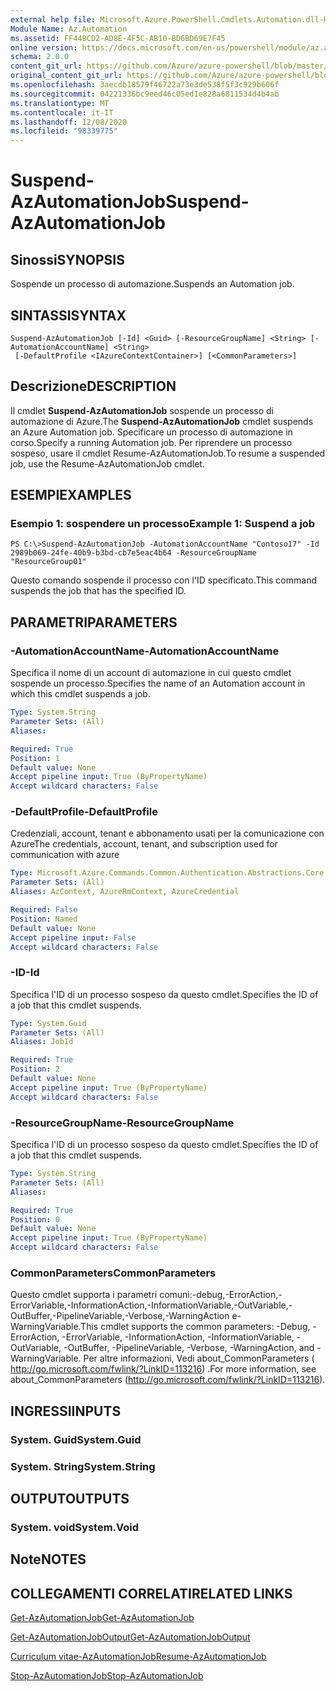 ```yaml
---
external help file: Microsoft.Azure.PowerShell.Cmdlets.Automation.dll-Help.xml
Module Name: Az.Automation
ms.assetid: FF44BCD2-AD8E-4F5C-AB10-BD6BD69E7F45
online version: https://docs.microsoft.com/en-us/powershell/module/az.automation/suspend-azautomationjob
schema: 2.0.0
content_git_url: https://github.com/Azure/azure-powershell/blob/master/src/Automation/Automation/help/Suspend-AzAutomationJob.md
original_content_git_url: https://github.com/Azure/azure-powershell/blob/master/src/Automation/Automation/help/Suspend-AzAutomationJob.md
ms.openlocfilehash: 3aecdb18579f46722a73e3de538f5f3c929b606f
ms.sourcegitcommit: 04221336bc9eed46c05ed1e828a6811534d4b4ab
ms.translationtype: MT
ms.contentlocale: it-IT
ms.lasthandoff: 12/08/2020
ms.locfileid: "98339775"
---
```

# <span data-ttu-id="39036-101">Suspend-AzAutomationJob</span><span class="sxs-lookup"><span data-stu-id="39036-101">Suspend-AzAutomationJob</span></span>

## <span data-ttu-id="39036-102">Sinossi</span><span class="sxs-lookup"><span data-stu-id="39036-102">SYNOPSIS</span></span>
<span data-ttu-id="39036-103">Sospende un processo di automazione.</span><span class="sxs-lookup"><span data-stu-id="39036-103">Suspends an Automation job.</span></span>

## <span data-ttu-id="39036-104">SINTASSI</span><span class="sxs-lookup"><span data-stu-id="39036-104">SYNTAX</span></span>

```
Suspend-AzAutomationJob [-Id] <Guid> [-ResourceGroupName] <String> [-AutomationAccountName] <String>
 [-DefaultProfile <IAzureContextContainer>] [<CommonParameters>]
```

## <span data-ttu-id="39036-105">Descrizione</span><span class="sxs-lookup"><span data-stu-id="39036-105">DESCRIPTION</span></span>
<span data-ttu-id="39036-106">Il cmdlet **Suspend-AzAutomationJob** sospende un processo di automazione di Azure.</span><span class="sxs-lookup"><span data-stu-id="39036-106">The **Suspend-AzAutomationJob** cmdlet suspends an Azure Automation job.</span></span>
<span data-ttu-id="39036-107">Specificare un processo di automazione in corso.</span><span class="sxs-lookup"><span data-stu-id="39036-107">Specify a running Automation job.</span></span>
<span data-ttu-id="39036-108">Per riprendere un processo sospeso, usare il cmdlet Resume-AzAutomationJob.</span><span class="sxs-lookup"><span data-stu-id="39036-108">To resume a suspended job, use the Resume-AzAutomationJob cmdlet.</span></span>

## <span data-ttu-id="39036-109">ESEMPI</span><span class="sxs-lookup"><span data-stu-id="39036-109">EXAMPLES</span></span>

### <span data-ttu-id="39036-110">Esempio 1: sospendere un processo</span><span class="sxs-lookup"><span data-stu-id="39036-110">Example 1: Suspend a job</span></span>
```
PS C:\>Suspend-AzAutomationJob -AutomationAccountName "Contoso17" -Id 2989b069-24fe-40b9-b3bd-cb7e5eac4b64 -ResourceGroupName "ResourceGroup01"
```

<span data-ttu-id="39036-111">Questo comando sospende il processo con l'ID specificato.</span><span class="sxs-lookup"><span data-stu-id="39036-111">This command suspends the job that has the specified ID.</span></span>

## <span data-ttu-id="39036-112">PARAMETRI</span><span class="sxs-lookup"><span data-stu-id="39036-112">PARAMETERS</span></span>

### <span data-ttu-id="39036-113">-AutomationAccountName</span><span class="sxs-lookup"><span data-stu-id="39036-113">-AutomationAccountName</span></span>
<span data-ttu-id="39036-114">Specifica il nome di un account di automazione in cui questo cmdlet sospende un processo.</span><span class="sxs-lookup"><span data-stu-id="39036-114">Specifies the name of an Automation account in which this cmdlet suspends a job.</span></span>

```yaml
Type: System.String
Parameter Sets: (All)
Aliases:

Required: True
Position: 1
Default value: None
Accept pipeline input: True (ByPropertyName)
Accept wildcard characters: False
```

### <span data-ttu-id="39036-115">-DefaultProfile</span><span class="sxs-lookup"><span data-stu-id="39036-115">-DefaultProfile</span></span>
<span data-ttu-id="39036-116">Credenziali, account, tenant e abbonamento usati per la comunicazione con Azure</span><span class="sxs-lookup"><span data-stu-id="39036-116">The credentials, account, tenant, and subscription used for communication with azure</span></span>

```yaml
Type: Microsoft.Azure.Commands.Common.Authentication.Abstractions.Core.IAzureContextContainer
Parameter Sets: (All)
Aliases: AzContext, AzureRmContext, AzureCredential

Required: False
Position: Named
Default value: None
Accept pipeline input: False
Accept wildcard characters: False
```

### <span data-ttu-id="39036-117">-ID</span><span class="sxs-lookup"><span data-stu-id="39036-117">-Id</span></span>
<span data-ttu-id="39036-118">Specifica l'ID di un processo sospeso da questo cmdlet.</span><span class="sxs-lookup"><span data-stu-id="39036-118">Specifies the ID of a job that this cmdlet suspends.</span></span>

```yaml
Type: System.Guid
Parameter Sets: (All)
Aliases: JobId

Required: True
Position: 2
Default value: None
Accept pipeline input: True (ByPropertyName)
Accept wildcard characters: False
```

### <span data-ttu-id="39036-119">-ResourceGroupName</span><span class="sxs-lookup"><span data-stu-id="39036-119">-ResourceGroupName</span></span>
<span data-ttu-id="39036-120">Specifica l'ID di un processo sospeso da questo cmdlet.</span><span class="sxs-lookup"><span data-stu-id="39036-120">Specifies the ID of a job that this cmdlet suspends.</span></span>

```yaml
Type: System.String
Parameter Sets: (All)
Aliases:

Required: True
Position: 0
Default value: None
Accept pipeline input: True (ByPropertyName)
Accept wildcard characters: False
```

### <span data-ttu-id="39036-121">CommonParameters</span><span class="sxs-lookup"><span data-stu-id="39036-121">CommonParameters</span></span>
<span data-ttu-id="39036-122">Questo cmdlet supporta i parametri comuni:-debug,-ErrorAction,-ErrorVariable,-InformationAction,-InformationVariable,-OutVariable,-OutBuffer,-PipelineVariable,-Verbose,-WarningAction e-WarningVariable.</span><span class="sxs-lookup"><span data-stu-id="39036-122">This cmdlet supports the common parameters: -Debug, -ErrorAction, -ErrorVariable, -InformationAction, -InformationVariable, -OutVariable, -OutBuffer, -PipelineVariable, -Verbose, -WarningAction, and -WarningVariable.</span></span> <span data-ttu-id="39036-123">Per altre informazioni, Vedi about_CommonParameters ( http://go.microsoft.com/fwlink/?LinkID=113216) .</span><span class="sxs-lookup"><span data-stu-id="39036-123">For more information, see about_CommonParameters (http://go.microsoft.com/fwlink/?LinkID=113216).</span></span>

## <span data-ttu-id="39036-124">INGRESSI</span><span class="sxs-lookup"><span data-stu-id="39036-124">INPUTS</span></span>

### <span data-ttu-id="39036-125">System. Guid</span><span class="sxs-lookup"><span data-stu-id="39036-125">System.Guid</span></span>

### <span data-ttu-id="39036-126">System. String</span><span class="sxs-lookup"><span data-stu-id="39036-126">System.String</span></span>

## <span data-ttu-id="39036-127">OUTPUT</span><span class="sxs-lookup"><span data-stu-id="39036-127">OUTPUTS</span></span>

### <span data-ttu-id="39036-128">System. void</span><span class="sxs-lookup"><span data-stu-id="39036-128">System.Void</span></span>

## <span data-ttu-id="39036-129">Note</span><span class="sxs-lookup"><span data-stu-id="39036-129">NOTES</span></span>

## <span data-ttu-id="39036-130">COLLEGAMENTI CORRELATI</span><span class="sxs-lookup"><span data-stu-id="39036-130">RELATED LINKS</span></span>

[<span data-ttu-id="39036-131">Get-AzAutomationJob</span><span class="sxs-lookup"><span data-stu-id="39036-131">Get-AzAutomationJob</span></span>](./Get-AzAutomationJob.md)

[<span data-ttu-id="39036-132">Get-AzAutomationJobOutput</span><span class="sxs-lookup"><span data-stu-id="39036-132">Get-AzAutomationJobOutput</span></span>](./Get-AzAutomationJobOutput.md)

[<span data-ttu-id="39036-133">Curriculum vitae-AzAutomationJob</span><span class="sxs-lookup"><span data-stu-id="39036-133">Resume-AzAutomationJob</span></span>](./Resume-AzAutomationJob.md)

[<span data-ttu-id="39036-134">Stop-AzAutomationJob</span><span class="sxs-lookup"><span data-stu-id="39036-134">Stop-AzAutomationJob</span></span>](./Stop-AzAutomationJob.md)


